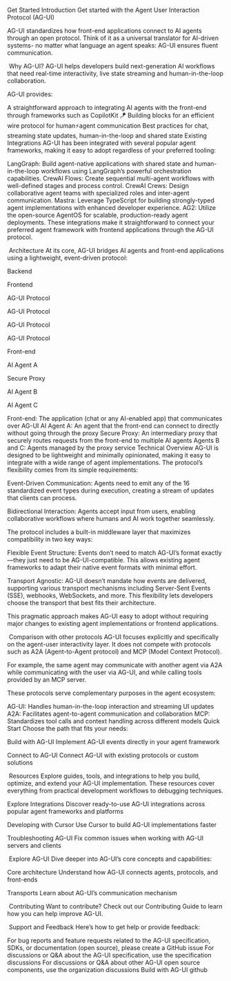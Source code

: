 Get Started
Introduction
Get started with the Agent User Interaction Protocol (AG-UI)

AG-UI standardizes how front-end applications connect to AI agents through an open protocol. Think of it as a universal translator for AI-driven systems- no matter what language an agent speaks: AG-UI ensures fluent communication.

​
Why AG-UI?
AG-UI helps developers build next-generation AI workflows that need real-time interactivity, live state streaming and human-in-the-loop collaboration.

AG-UI provides:

A straightforward approach to integrating AI agents with the front-end through frameworks such as CopilotKit 🪁
Building blocks for an efficient wire protocol for human⚡️agent communication
Best practices for chat, streaming state updates, human-in-the-loop and shared state
​
Existing Integrations
AG-UI has been integrated with several popular agent frameworks, making it easy to adopt regardless of your preferred tooling:

LangGraph: Build agent-native applications with shared state and human-in-the-loop workflows using LangGraph’s powerful orchestration capabilities.
CrewAI Flows: Create sequential multi-agent workflows with well-defined stages and process control.
CrewAI Crews: Design collaborative agent teams with specialized roles and inter-agent communication.
Mastra: Leverage TypeScript for building strongly-typed agent implementations with enhanced developer experience.
AG2: Utilize the open-source AgentOS for scalable, production-ready agent deployments.
These integrations make it straightforward to connect your preferred agent framework with frontend applications through the AG-UI protocol.

​
Architecture
At its core, AG-UI bridges AI agents and front-end applications using a lightweight, event-driven protocol:

Backend

Frontend

AG-UI Protocol

AG-UI Protocol

AG-UI Protocol

AG-UI Protocol

Front-end

AI Agent A

Secure Proxy

AI Agent B

AI Agent C

Front-end: The application (chat or any AI-enabled app) that communicates over AG-UI
AI Agent A: An agent that the front-end can connect to directly without going through the proxy
Secure Proxy: An intermediary proxy that securely routes requests from the front-end to multiple AI agents
Agents B and C: Agents managed by the proxy service
​
Technical Overview
AG-UI is designed to be lightweight and minimally opinionated, making it easy to integrate with a wide range of agent implementations. The protocol’s flexibility comes from its simple requirements:

Event-Driven Communication: Agents need to emit any of the 16 standardized event types during execution, creating a stream of updates that clients can process.

Bidirectional Interaction: Agents accept input from users, enabling collaborative workflows where humans and AI work together seamlessly.

The protocol includes a built-in middleware layer that maximizes compatibility in two key ways:

Flexible Event Structure: Events don’t need to match AG-UI’s format exactly—they just need to be AG-UI-compatible. This allows existing agent frameworks to adapt their native event formats with minimal effort.

Transport Agnostic: AG-UI doesn’t mandate how events are delivered, supporting various transport mechanisms including Server-Sent Events (SSE), webhooks, WebSockets, and more. This flexibility lets developers choose the transport that best fits their architecture.

This pragmatic approach makes AG-UI easy to adopt without requiring major changes to existing agent implementations or frontend applications.

​
Comparison with other protocols
AG-UI focuses explicitly and specifically on the agent-user interactivity layer. It does not compete with protocols such as A2A (Agent-to-Agent protocol) and MCP (Model Context Protocol).

For example, the same agent may communicate with another agent via A2A while communicating with the user via AG-UI, and while calling tools provided by an MCP server.

These protocols serve complementary purposes in the agent ecosystem:

AG-UI: Handles human-in-the-loop interaction and streaming UI updates
A2A: Facilitates agent-to-agent communication and collaboration
MCP: Standardizes tool calls and context handling across different models
​
Quick Start
Choose the path that fits your needs:

Build with AG-UI
Implement AG-UI events directly in your agent framework

Connect to AG-UI
Connect AG-UI with existing protocols or custom solutions

​
Resources
Explore guides, tools, and integrations to help you build, optimize, and extend your AG-UI implementation. These resources cover everything from practical development workflows to debugging techniques.

Explore Integrations
Discover ready-to-use AG-UI integrations across popular agent frameworks and platforms

Developing with Cursor
Use Cursor to build AG-UI implementations faster

Troubleshooting AG-UI
Fix common issues when working with AG-UI servers and clients

​
Explore AG-UI
Dive deeper into AG-UI’s core concepts and capabilities:

Core architecture
Understand how AG-UI connects agents, protocols, and front-ends

Transports
Learn about AG-UI’s communication mechanism

​
Contributing
Want to contribute? Check out our Contributing Guide to learn how you can help improve AG-UI.

​
Support and Feedback
Here’s how to get help or provide feedback:

For bug reports and feature requests related to the AG-UI specification, SDKs, or documentation (open source), please create a GitHub issue
For discussions or Q&A about the AG-UI specification, use the specification discussions
For discussions or Q&A about other AG-UI open source components, use the organization discussions
Build with AG-UI
github
